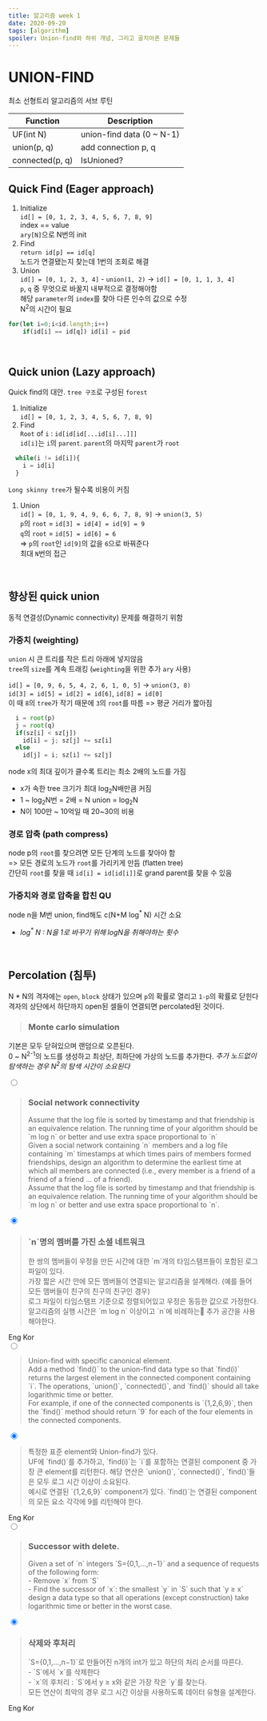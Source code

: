 ```yaml
---
title: 알고리즘 week 1
date: 2020-09-20
tags: [algorithm]
spoiler: Union-find와 하위 개념, 그리고 골치아픈 문제들
---
```


# UNION-FIND
최소 선형트리 알고리즘의 서브 루틴


| Function        | Description               |
| - | - |
| UF(int N)       | union-find data (0 ~ N-1) |
| union(p, q)     | add connection p, q       |
| connected(p, q) | IsUnioned?                |

## Quick Find (Eager approach)
1. Initialize  
  `id[] = [0, 1, 2, 3, 4, 5, 6, 7, 8, 9]`  
  index == value  
  `ary[N]`으로 N번의 init  
1. Find  
  `return id[p] == id[q]`  
  노드가 연결됐는지 찾는데 1번의 조회로 해결
1. Union  
  `id[] = [0, 1, 2, 3, 4]` - `union(1, 2)` -> `id[] = [0, 1, 1, 3, 4]`  
  `p`, `q` 중 무엇으로 바꿀지 내부적으로 결정해야함  
  해당 `parameter`의 `index`를 찾아 다른 인수의 값으로 수정  
  N<sup>2</sup>의 시간이 필요
  ```js
  for(let i=0;i<id.length;i++)
      if(id[i] == id[q]) id[i] = pid
  ```

&nbsp;

## Quick union (Lazy approach)
Quick find의 대안. `tree 구조`로 구성된 `forest`
1. Initialize  
`id[] = [0, 1, 2, 3, 4, 5, 6, 7, 8, 9]`
1. Find  
  `Root` of `i` : `id[id[id[...id[i]...]]]`  
    `id[i]`는 `i`의 `parent`. `parent`의 마지막 `parent`가 `root`  
  ```js
    while(i != id[i]){
      i = id[i]
    }
  ```
  `Long skinny tree`가 될수록 비용이 커짐
1. Union  
  `id[] = [0, 1, 9, 4, 9, 6, 6, 7, 8, 9]` -> `union(3, 5)`  
  `p`의 `root` = `id[3] = id[4] = id[9] = 9`  
  `q`의 `root` = `id[5] = id[6] = 6`  
  => `p`의 `root`인 `id[9]`의 값을 `6`으로 바꿔준다  
  최대 `N`번의 접근

&nbsp;

## 향상된 quick union
동적 연결성(Dynamic connectivity) 문제를 해결하기 위함

### 가중치 (weighting)
`union` 시 큰 트리를 작은 트리 아래에 넣지않음  
`tree`의 `size`를 계속 트래킹 (`weighting`을 위한 추가 `ary` 사용)

`id[] = [0, 9, 6, 5, 4, 2, 6, 1, 0, 5]` -> `union(3, 8)`  
`id[3] = id[5] = id[2] = id[6]`, `id[8] = id[0]`  
  이 때 `8`의 `tree`가 작기 때문에 `3`의 `root`를 따름
=> 평균 거리가 짧아짐
```js
  i = root(p)
  j = root(q)
  if(sz[i] < sz[j])
    id[i] = j; sz[j] += sz[i]
  else
    id[j] = i; sz[i] += sz[j]
```
node x의 최대 깊이가 클수록 트리는 최소 2배의 노드를 가짐
  - x가 속한 tree 크기가 최대 log<sub>2</sub>N배만큼 커짐
  - 1 ~ log<sub>2</sub>N번 = 2배 = N
union = log<sub>2</sub>N
  - N이 100만 ~ 10억일 때 20~30의 비용

### 경로 압축 (path compress)
node p의 `root`를 찾으려면 모든 단계의 노드를 찾아야 함  
=> 모든 경로의 노드가 `root`를 가리키게 만듬 (flatten tree)  
간단히 `root`를 찾을 때 `id[i] = id[id[i]]`로 grand parent를 찾을 수 있음

### 가중치와 경로 압축을 합친 QU
node n을 M번 union, find해도 c(N+M log<sup>\*</sup> N) 시간 소요  
 - _log<sup>\*</sup> N : N을 1로 바꾸기 위해 logN을 취해야하는 횟수_

&nbsp;

## Percolation (침투)
N * N의 격자에는 `open`, `block` 상태가 있으며 `p`의 확률로 열리고 `1-p`의 확률로 닫힌다  
격자의 상단에서 하단까지 open된 셀들이 연결되면 percolated된 것이다.

> ### Monte carlo simulation
기본은 모두 닫혀있으며 랜덤으로 오픈된다.  
0 ~ N<sup>2-1</sup>의 노드를 생성하고 최상단, 최하단에 가상의 노드를 추가한다. _추가 노드없이 탐색하는 경우 N<sup>2</sup>의 탐색 시간이 소요된다_

<section class="tabs-container">
  <input class="tab" name="social-tab" id="eng-tab" type="radio" />
  <blockquote class="tab-content">
    <h3>Social network connectivity</h3>
    Assume that the log file is sorted by timestamp and that friendship is an equivalence relation. The running time of your algorithm should be `m log n` or better and use extra space proportional to `n`<br/>
    Given a social network containing `n` members and a log file containing `m` timestamps at which times pairs of members formed friendships, design an algorithm to determine the earliest time at which all members are connected (i.e., every member is a friend of a friend of a friend ... of a friend).<br/>
    Assume that the log file is sorted by timestamp and that friendship is an equivalence relation. The running time of your algorithm should be `m log n` or better and use extra space proportional to `n`.
  </blockquote>
  <input class="tab" name="social-tab" id="kor-tab" type="radio" checked />
  <blockquote class="tab-content">
    <h3>`n`명의 멤버를 가진 소셜 네트워크</h3>
    한 쌍의 멤버들이 우정을 만든 시간에 대한 `m`개의 타임스탬프들이 포함된 로그파일이 있다.<br/>
    가장 짧은 시간 안에 모든 멤버들이 연결되는 알고리즘을 설계해라. (예를 들어 모든 맴버들이 친구의 친구의 친구인 경우)<br/>
    로그 파일이 타임스탬프 기준으로 정렬되어있고 우정은 동등한 값으로 가정한다.<br/>
    알고리즘의 실행 시간은 `m log n` 이상이고 `n`에 비례하는 추가 공간을 사용해야한다.<br/>
  </blockquote>
  <div class="tabs-label">
    <label for="eng-tab">Eng</label>
    <label for="kor-tab">Kor</label>
  </div>
</section>

<section class="tabs-container">
  <input class="tab" name="tab" id="eng-tab2" type="radio" />
  <blockquote class="tab-content">
    Union-find with specific canonical element.<br/>
    Add a method `find()` to the union-find data type so that `find(i)` returns the largest element in the connected component containing `i`. The operations, `union()`, `connected()`, and `find()` should all take logarithmic time or better.<br/>
    For example, if one of the connected components is `{1,2,6,9}`, then the `find()` method should return `9` for each of the four elements in the connected components.
  </blockquote>
  <input class="tab" name="tab" id="kor-tab2" type="radio" checked />
  <blockquote class="tab-content">
    특정한 표준 element와 Union-find가 있다.<br/>
    UF에 `find()`를 추가하고, `find(i)`는 `i`를 포함하는 연결된 component 중 가장 큰 element를 리턴한다. 해당 연산은 `union()`, `connected()`, `find()`들은 모두 로그 시간 이상이 소요된다.<br/>
    예시로 연결된 `{1,2,6,9}` component가 있다. `find()`는 연결된 component의 모든 요소 각각에 9를 리턴해야 한다.
  </blockquote>
  <div class="tabs-label">
    <label for="eng-tab2">Eng</label>
    <label for="kor-tab2">Kor</label>
  </div>
</section>

<section class="tabs-container">
  <input class="tab" name="s-tab" id="eng-tab3" type="radio" />
  <blockquote class="tab-content">
  <h3>Successor with delete.</h3>
  Given a set of `n` integers `S={0,1,...,n−1}` and a sequence of requests of the following form:<br/>
  - Remove `x` from `S`<br/>
  - Find the successor of `x`: the smallest `y` in `S` such that `y ≥ x`<br/>
  design a data type so that all operations (except construction) take logarithmic time or better in the worst case.
  </blockquote>
  <input class="tab" name="s-tab" id="kor-tab3" type="radio" checked />
  <blockquote class="tab-content">
    <h3>삭제와 후처리</h3>
    `S={0,1,...,n−1}`로 만들어진 n개의 int가 있고 하단의 처리 순서를 따른다.<br/>
    - `S`에서 `x`를 삭제한다<br/>
    - `x`의 후처리 : `S`에서 y ≥ x와 같은 가장 작은 `y`를 찾는다.<br/>
    모든 연산이 최악의 경우 로그 시간 이상을 사용하도록 데이터 유형을 설계한다.
  </blockquote>
  <div class="tabs-label">
    <label for="eng-tab3">Eng</label>
    <label for="kor-tab3">Kor</label>
  </div>
</section>